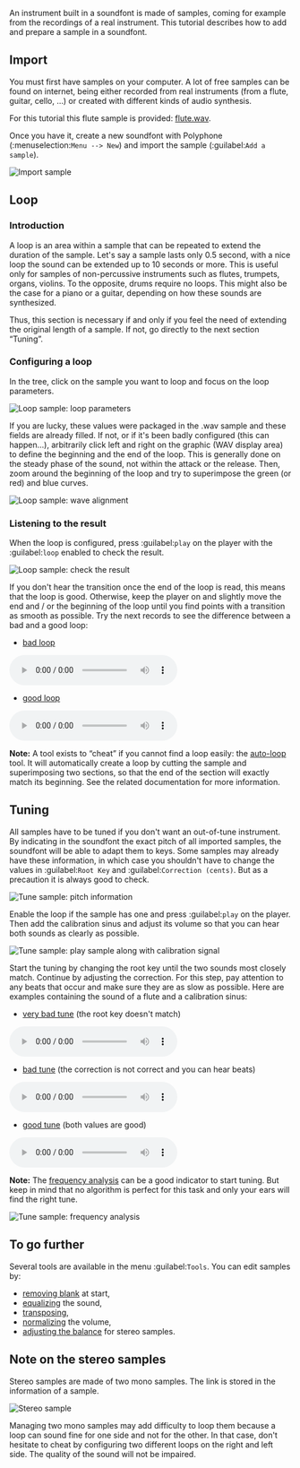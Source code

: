 An instrument built in a soundfont is made of samples, coming for example from the recordings of a real instrument.
This tutorial describes how to add and prepare a sample in a soundfont.


## Import


You must first have samples on your computer.
A lot of free samples can be found on internet, being either recorded from real instruments (from a flute, guitar, cello, …) or created with different kinds of audio synthesis.

For this tutorial this flute sample is provided: <a href="downloads/tutorials/flute.wav" download>flute.wav</a>.

Once you have it, create a new soundfont with Polyphone (:menuselection:`Menu --> New`) and import the sample (:guilabel:`Add a sample`).


![Import sample](images/import-sample.png "Import sample")


## Loop


### Introduction


A loop is an area within a sample that can be repeated to extend the duration of the sample.
Let's say a sample lasts only 0.5 second, with a nice loop the sound can be extended up to 10 seconds or more.
This is useful only for samples of non-percussive instruments such as flutes, trumpets, organs, violins.
To the opposite, drums require no loops.
This might also be the case for a piano or a guitar, depending on how these sounds are synthesized.

Thus, this section is necessary if and only if you feel the need of extending the original length of a sample.
If not, go directly to the next section “Tuning”.


### Configuring a loop


In the tree, click on the sample you want to loop and focus on the loop parameters.


![Loop sample: loop parameters](images/loop-sample-1.png "Loop sample: loop parameters")


If you are lucky, these values were packaged in the .wav sample and these fields are already filled.
If not, or if it's been badly configured (this can happen…), arbitrarily click left and right on the graphic (WAV display area) to define the beginning and the end of the loop.
This is generally done on the steady phase of the sound, not within the attack or the release.
Then, zoom around the beginning of the loop and try to superimpose the green (or red) and blue curves.


![Loop sample: wave alignment](images/loop-sample-2.png "Loop sample: wave alignment")


### Listening to the result


When the loop is configured, press :guilabel:`play` on the player with the :guilabel:`loop` enabled to check the result.


![Loop sample: check the result](images/loop-sample-3.png "Loop sample: check the result")


If you don't hear the transition once the end of the loop is read, this means that the loop is good.
Otherwise, keep the player on and slightly move the end and / or the beginning of the loop until you find points with a transition as smooth as possible.
Try the next records to see the difference between a bad and a good loop:

* <a href="downloads/tutorials/bad-loop.mp3" download>bad loop</a>

![](downloads/tutorials/bad-loop.mp3)

* <a href="downloads/tutorials/good-loop.mp3" download>good loop</a>

![](downloads/tutorials/good-loop.mp3)

<!-- note begin -->
**Note:** A tool exists to “cheat” if you cannot find a loop easily: the [auto-loop][s-tool-autoloop] tool.
It will automatically create a loop by cutting the sample and superimposing two sections, so that the end of the section will exactly match its beginning.
See the related documentation for more information.
<!-- note end -->


## Tuning


All samples have to be tuned if you don't want an out-of-tune instrument.
By indicating in the soundfont the exact pitch of all imported samples, the soundfont will be able to adapt them to keys.
Some samples may already have these information, in which case you shouldn't have to change the values in :guilabel:`Root Key` and :guilabel:`Correction (cents)`.
But as a precaution it is always good to check.


![Tune sample: pitch information](images/tune-sample-1.png "Tune sample: pitch information")


Enable the loop if the sample has one and press :guilabel:`play` on the player.
Then add the calibration sinus and adjust its volume so that you can hear both sounds as clearly as possible.


![Tune sample: play sample along with calibration signal](images/tune-sample-2.png "Tune sample: play sample along with calibration signal")


Start the tuning by changing the root key until the two sounds most closely match.
Continue by adjusting the correction.
For this step, pay attention to any beats that occur and make sure they are as slow as possible.
Here are examples containing the sound of a flute and a calibration sinus:

* <a href="downloads/tutorials/very-bad-tune.mp3" download>very bad tune</a> (the root key doesn't match)

![](downloads/tutorials/very-bad-tune.mp3)

* <a href="downloads/tutorials/bad-tune.mp3" download>bad tune</a> (the correction is not correct and you can hear beats)

![](downloads/tutorials/bad-tune.mp3)

* <a href="downloads/tutorials/good-tune.mp3" download>good tune</a> (both values are good)

![](downloads/tutorials/good-tune.mp3)

<!-- note begin -->
**Note:** The [frequency analysis][s-editor-freq] can be a good indicator to start tuning. But keep in mind that no algorithm is perfect for this task and only your ears will find the right tune.
<!-- note end -->


![Tune sample: frequency analysis](images/tune-sample-3.png "Tune sample: frequency analysis")


## To go further


Several tools are available in the menu :guilabel:`Tools`.
You can edit samples by:

* [removing blank][s-tool-removeblank] at start,
* [equalizing][s-tool-eq] the sound,
* [transposing][s-tool-transpose],
* [normalizing][s-tool-volume] the volume,
* [adjusting the balance][s-tool-balance] for stereo samples.


## Note on the stereo samples


Stereo samples are made of two mono samples.
The link is stored in the information of a sample.


![Stereo sample](images/stereo-sample.png "Stereo sample")


Managing two mono samples may add difficulty to loop them because a loop can sound fine for one side and not for the other.
In that case, don't hesitate to cheat by configuring two different loops on the right and left side.
The quality of the sound will not be impaired.


[s-editor-freq]:      manual/soundfont-editor/editing-pages/sample-editor.md#doc_freq
[s-tool-autoloop]:    manual/soundfont-editor/tools/sample-tools.md#doc_autoloop
[s-tool-balance]:     manual/soundfont-editor/tools/sample-tools.md#doc_balance
[s-tool-eq]:          manual/soundfont-editor/tools/sample-tools.md#doc_eq
[s-tool-removeblank]: manual/soundfont-editor/tools/sample-tools.md#doc_removeblank
[s-tool-transpose]:   manual/soundfont-editor/tools/sample-tools.md#doc_transpose
[s-tool-volume]:      manual/soundfont-editor/tools/sample-tools.md#doc_volume

